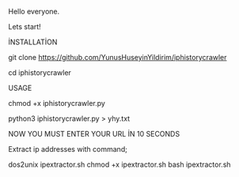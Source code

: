 Hello everyone.

Lets start!

İNSTALLATİON

git clone https://github.com/YunusHuseyinYildirim/iphistorycrawler

cd iphistorycrawler

USAGE

chmod +x iphistorycrawler.py

python3 iphistorycrawler.py > yhy.txt

NOW YOU MUST ENTER YOUR URL İN 10 SECONDS

Extract ip addresses with command;

dos2unix ipextractor.sh
chmod +x ipextractor.sh
bash ipextractor.sh

